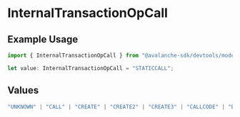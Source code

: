 # InternalTransactionOpCall

## Example Usage

```typescript
import { InternalTransactionOpCall } from "@avalanche-sdk/devtools/models/components";

let value: InternalTransactionOpCall = "STATICCALL";
```

## Values

```typescript
"UNKNOWN" | "CALL" | "CREATE" | "CREATE2" | "CREATE3" | "CALLCODE" | "DELEGATECALL" | "STATICCALL"
```